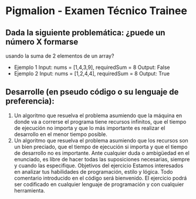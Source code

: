 # Pigmalion - Examen Técnico Trainee

## Dada la siguiente problemática: ¿puede un número X formarse
usando la suma de 2 elementos de un array?
- Ejemplo 1
Input: nums = [1,4,3,9], requiredSum = 8
Output: False
- Ejemplo 2
Input: nums = [1,2,4,4], requiredSum = 8
Output: True

## Desarrolle (en pseudo código o su lenguaje de preferencia):
1. Un algoritmo que resuelva el problema asumiendo que la máquina en donde va a correrse el
programa tiene recursos infinitos, que el tiempo de ejecución no importa y que lo más
importante es realizar el desarrollo en el menor tiempo posible.
2. Un algoritmo que resuelva el problema asumiendo que los recursos son un bien preciado,
que el tiempo de ejecución si importa y que el tiempo de desarrollo no es importante.
Ante cualquier duda o ambigüedad en el enunciado, es libre de hacer todas las suposiciones
necesarias, siempre y cuando las especifique.
Objetivos del ejercicio
Estamos interesados en analizar tus habilidades de programación, estilo y lógica. Todo comentario
introducido en el código será bienvenido.
El ejercicio podrá ser codificado en cualquier lenguaje de programación y con cualquier herramienta.

